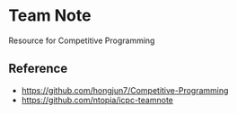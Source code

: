 # Team Note
Resource for Competitive Programming


## Reference
- https://github.com/hongjun7/Competitive-Programming
- https://github.com/ntopia/icpc-teamnote
